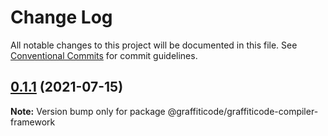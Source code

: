 # Change Log

All notable changes to this project will be documented in this file.
See [Conventional Commits](https://conventionalcommits.org) for commit guidelines.

## [0.1.1](https://github.com/kevindyer/node-graffiticode-compiler-framework/compare/v0.0.18...v0.1.1) (2021-07-15)

**Note:** Version bump only for package @graffiticode/graffiticode-compiler-framework
